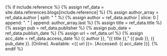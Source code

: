 {% if include.reference %}
  {% assign ref_data = site.data.references.blogs[include.reference] %}
  {% assign author_array = ref_data.author | split: " " %} 
  {% assign author = ref_data.author | slice: 0 | append: ". " | append: author_array.last %}
  {% assign title = ref_data.title %}
  {% assign pub = ref_data.publisher %}
  {% assign pub_date = ref_data.publish_date %}
  {% assign url = ref_data.url %}
  {% assign acc_date = ref_data.access_date %}
{{ author }}, "{{ title }}," {{ pub }}, {{ pub_date }}. [Online]. Available: <{{ url }}>. [Accessed: {{ acc_date }}].
{% endif %}
